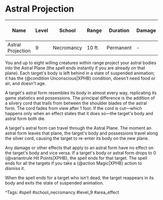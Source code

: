 # Astral Projection

| Name | Level | School | Range | Duration | Damage | Save DC & Type |
|------|-------|--------|-------|----------|--------|----------------|
| Astral Projection | 9 | Necromancy | 10 ft. | Permanent | - | - |

You and up to eight willing creatures within range project your astral bodies into the Astral Plane (the spell ends instantly if you are already on that plane). Each target's body is left behind in a state of suspended animation; it has the {@condition Unconscious|XPHB} condition, doesn't need food or air, and doesn't age.

A target's astral form resembles its body in almost every way, replicating its game statistics and possessions. The principal difference is the addition of a silvery cord that trails from between the shoulder blades of the astral form. The cord fades from view after 1 foot. If the cord is cut—which happens only when an effect states that it does so—the target's body and astral form both die.

A target's astral form can travel through the Astral Plane. The moment an astral form leaves that plane, the target's body and possessions travel along the silver cord, causing the target to re-enter its body on the new plane.

Any damage or other effects that apply to an astral form have no effect on the target's body and vice versa. If a target's body or astral form drops to 0 {@variantrule Hit Points|XPHB}, the spell ends for that target. The spell ends for all the targets if you take a {@action Magic|XPHB} action to dismiss it.

When the spell ends for a target who isn't dead, the target reappears in its body and exits the state of suspended animation.

^Tags: #spell #school_necromancy #level_9 #area_effect